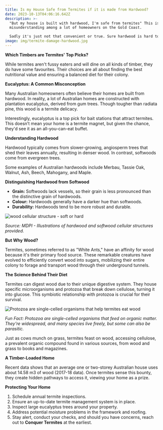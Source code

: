 ```yaml
---
title: Is my House Safe from Termites if it is made from Hardwood?
date: 2023-10-13T04:06:16.642Z
description: >-
  "But my house is built with hardwood, I'm safe from termites" This is a common
  misunderstanding among a lot of homeowners on the Gold Coast.

  Sadly it's just not that convenient or true. Sure hardwood is hard to cut and nail into, but Australian termites have been eating eucalyptus wood for millions of years. In fact, their preferred place to set up home is in Gum trees. 
image: img/termite-damage-hardwood.jpg
---
```

**Which Timbers are Termites' Top Picks?**

While termites aren't fussy eaters and will dine on all kinds of timber, they do have some favourites. Their choices are all about finding the best nutritional value and ensuring a balanced diet for their colony.

**Eucalyptus: A Common Misconception**

Many Australian homeowners often believe their homes are built from hardwood. In reality, a lot of Australian homes are constructed with plantation eucalyptus, derived from gum trees. Though tougher than radiata pine, this wood is a termite delicacy.

Interestingly, eucalyptus is a top pick for bait stations that attract termites. This doesn’t mean your home is a termite magnet, but given the chance, they'd see it as an all-you-can-eat buffet.

**Understanding Hardwood**

Hardwood typically comes from slower-growing, angiosperm trees that shed their leaves annually, resulting in denser wood. In contrast, softwoods come from evergreen trees.

Some examples of Australian hardwoods include Merbau, Tassie Oak, Walnut, Ash, Beech, Mahogany, and Maple.

**Distinguishing Hardwood from Softwood**

* **Grain:** Softwoods lack vessels, so their grain is less pronounced than the distinctive grain of hardwoods.
* **Colour:** Hardwoods generally have a darker hue than softwoods.
* **Durability:** Hardwoods tend to be more robust and durable.

![wood cellular structure - soft or hard](img/hardwood-vs-softwood-diagram.jpg)

*Source: MDPI - Illustrations of hardwood and softwood cellular structures provided.*

**But Why Wood?**

Termites, sometimes referred to as "White Ants," have an affinity for wood because it's their primary food source. These remarkable creatures have evolved to efficiently convert wood into sugars, mobilizing their entire colony to forage and transport wood through their underground tunnels.

**The Science Behind Their Diet**

Termites can digest wood due to their unique digestive system. They house specific microorganisms and protozoa that break down cellulose, turning it into glucose. This symbiotic relationship with protozoa is crucial for their survival.

![Protozoa are single-celled organisms that help termites eat wood](img/symbiotic-protozoa-in-termite-gut.jpg)

*Fun Fact: Protozoa are single-celled organisms that feed on organic matter. They're widespread, and many species live freely, but some can also be parasitic.*

Just as cows munch on grass, termites feast on wood, accessing cellulose, a prevalent organic compound found in various sources, from wood and grass to books and magazines.

**A Timber-Loaded Home**

Recent data shows that an average one or two-storey Australian house uses about 14.58 m3 of wood (2017-18 data). Once termites sense this bounty, they create hidden pathways to access it, viewing your home as a prize.

**Protecting Your Home**

1. Schedule annual termite inspections.
2. Ensure an up-to-date termite management system is in place.
3. Inspect large eucalyptus trees around your property.
4. Address potential moisture problems in the framework and roofing.
5. Stay alert, conduct your checks, and should you have concerns, reach out to **Conquer Termites** at the earliest.